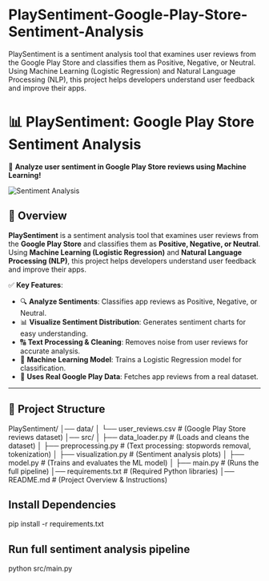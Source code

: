# PlaySentiment-Google-Play-Store-Sentiment-Analysis
PlaySentiment is a sentiment analysis tool that examines user reviews from the Google Play Store and classifies them as Positive, Negative, or Neutral. Using Machine Learning (Logistic Regression) and Natural Language Processing (NLP), this project helps developers understand user feedback and improve their apps.
# 📊 PlaySentiment: Google Play Store Sentiment Analysis

🚀 **Analyze user sentiment in Google Play Store reviews using Machine Learning!**

![Sentiment Analysis](https://upload.wikimedia.org/wikipedia/commons/thumb/3/3a/Google_Play_Store_badge_EN.svg/512px-Google_Play_Store_badge_EN.svg.png?20210302213514)

## 📌 Overview
**PlaySentiment** is a sentiment analysis tool that examines user reviews from the **Google Play Store** and classifies them as **Positive, Negative, or Neutral**. Using **Machine Learning (Logistic Regression)** and **Natural Language Processing (NLP)**, this project helps developers understand user feedback and improve their apps.

✅ **Key Features**:
- 🔍 **Analyze Sentiments**: Classifies app reviews as Positive, Negative, or Neutral.
- 📊 **Visualize Sentiment Distribution**: Generates sentiment charts for easy understanding.
- 🔠 **Text Processing & Cleaning**: Removes noise from user reviews for accurate analysis.
- 🤖 **Machine Learning Model**: Trains a Logistic Regression model for classification.
- 📡 **Uses Real Google Play Data**: Fetches app reviews from a real dataset.

---

## 📂 Project Structure
PlaySentiment/ 
│── data/ 
│ └── user_reviews.csv # (Google Play Store reviews dataset) 
│── src/ 
│ ├── data_loader.py # (Loads and cleans the dataset) 
│ ├── preprocessing.py # (Text processing: stopwords removal, tokenization) 
│ ├── visualization.py # (Sentiment analysis plots) 
│ ├── model.py # (Trains and evaluates the ML model) 
│ ├── main.py # (Runs the full pipeline) 
│── requirements.txt # (Required Python libraries) 
│── README.md # (Project Overview & Instructions)


## Install Dependencies
pip install -r requirements.txt

## Run full sentiment analysis pipeline
python src/main.py
